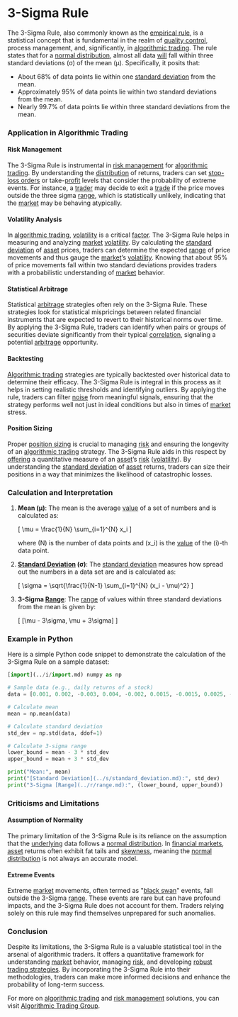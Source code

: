 # 3-Sigma Rule

The 3-Sigma Rule, also commonly known as the [empirical rule](../e/empirical_rule.md), is a statistical concept that is fundamental in the realm of [quality control](../q/quality_control.md), process management, and, significantly, in [algorithmic trading](../a/algorithmic_trading.md). The rule states that for a [normal distribution](../n/normal_distribution_in_trading.md), almost all data [will](../w/will.md) fall within three standard deviations (σ) of the mean (µ). Specifically, it posits that:

- About 68% of data points lie within one [standard deviation](../s/standard_deviation.md) from the mean.
- Approximately 95% of data points lie within two standard deviations from the mean.
- Nearly 99.7% of data points lie within three standard deviations from the mean.

### Application in Algorithmic Trading

#### Risk Management
The 3-Sigma Rule is instrumental in [risk management](../r/risk_management.md) for [algorithmic trading](../a/algorithmic_trading.md). By understanding the [distribution](../d/distribution.md) of returns, traders can set [stop-loss orders](../s/stop-loss_orders.md) or take-[profit](../p/profit.md) levels that consider the probability of extreme events. For instance, a [trader](../t/trader.md) may decide to exit a [trade](../t/trade.md) if the price moves outside the three sigma [range](../r/range.md), which is statistically unlikely, indicating that the [market](../m/market.md) may be behaving atypically.

#### Volatility Analysis
In [algorithmic trading](../a/algorithmic_trading.md), [volatility](../v/volatility.md) is a critical [factor](../f/factor.md). The 3-Sigma Rule helps in measuring and analyzing [market](../m/market.md) [volatility](../v/volatility.md). By calculating the [standard deviation](../s/standard_deviation.md) of [asset](../a/asset.md) prices, traders can determine the expected [range](../r/range.md) of price movements and thus gauge the [market](../m/market.md)’s [volatility](../v/volatility.md). Knowing that about 95% of price movements fall within two standard deviations provides traders with a probabilistic understanding of [market](../m/market.md) behavior.

#### Statistical Arbitrage
Statistical [arbitrage](../a/arbitrage.md) strategies often rely on the 3-Sigma Rule. These strategies look for statistical mispricings between related financial instruments that are expected to revert to their historical norms over time. By applying the 3-Sigma Rule, traders can identify when pairs or groups of securities deviate significantly from their typical [correlation](../c/correlation.md), signaling a potential [arbitrage](../a/arbitrage.md) opportunity.

#### Backtesting
[Algorithmic trading](../a/algorithmic_trading.md) strategies are typically backtested over historical data to determine their efficacy. The 3-Sigma Rule is integral in this process as it helps in setting realistic thresholds and identifying outliers. By applying the rule, traders can filter [noise](../n/noise.md) from meaningful signals, ensuring that the strategy performs well not just in ideal conditions but also in times of [market](../m/market.md) stress.

#### Position Sizing
Proper [position sizing](../p/position_sizing.md) is crucial to managing [risk](../r/risk.md) and ensuring the longevity of an [algorithmic trading](../a/algorithmic_trading.md) strategy. The 3-Sigma Rule aids in this respect by [offering](../o/offering.md) a quantitative measure of an [asset](../a/asset.md)’s [risk](../r/risk.md) ([volatility](../v/volatility.md)). By understanding the [standard deviation](../s/standard_deviation.md) of [asset](../a/asset.md) returns, traders can size their positions in a way that minimizes the likelihood of catastrophic losses.

### Calculation and Interpretation

1. **Mean (µ)**: The mean is the average [value](../v/value.md) of a set of numbers and is calculated as:
   
   \[
   \mu = \frac{1}{N} \sum_{i=1}^{N} x_i
   \]

   where \(N\) is the number of data points and \(x_i\) is the [value](../v/value.md) of the \(i\)-th data point.

2. **[Standard Deviation](../s/standard_deviation.md) (σ)**: The [standard deviation](../s/standard_deviation.md) measures how spread out the numbers in a data set are and is calculated as:

   \[
   \sigma = \sqrt{\frac{1}{N-1} \sum_{i=1}^{N} (x_i - \mu)^2}
   \]

3. **3-Sigma [Range](../r/range.md)**: The [range](../r/range.md) of values within three standard deviations from the mean is given by:

   \[
   [\mu - 3\sigma, \mu + 3\sigma]
   \]

### Example in Python

Here is a simple Python code snippet to demonstrate the calculation of the 3-Sigma Rule on a sample dataset:

```python
[import](../i/import.md) numpy as np

# Sample data (e.g., daily returns of a stock)
data = [0.001, 0.002, -0.003, 0.004, -0.002, 0.0015, -0.0015, 0.0025, -0.0035, 0.002]

# Calculate mean
mean = np.mean(data)

# Calculate standard deviation
std_dev = np.std(data, ddof=1)

# Calculate 3-sigma range
lower_bound = mean - 3 * std_dev
upper_bound = mean + 3 * std_dev

print("Mean:", mean)
print("[Standard Deviation](../s/standard_deviation.md):", std_dev)
print("3-Sigma [Range](../r/range.md):", (lower_bound, upper_bound))
```

### Criticisms and Limitations

#### Assumption of Normality
The primary limitation of the 3-Sigma Rule is its reliance on the assumption that the [underlying](../u/underlying.md) data follows a [normal distribution](../n/normal_distribution_in_trading.md). In [financial markets](../f/financial_market.md), [asset](../a/asset.md) returns often exhibit fat tails and [skewness](../s/skewness.md), meaning the [normal distribution](../n/normal_distribution_in_trading.md) is not always an accurate model. 

#### Extreme Events
Extreme [market](../m/market.md) movements, often termed as "[black swan](../b/black_swan.md)" events, fall outside the 3-Sigma [range](../r/range.md). These events are rare but can have profound impacts, and the 3-Sigma Rule does not account for them. Traders relying solely on this rule may find themselves unprepared for such anomalies.

### Conclusion
Despite its limitations, the 3-Sigma Rule is a valuable statistical tool in the arsenal of algorithmic traders. It offers a quantitative framework for understanding [market](../m/market.md) behavior, managing [risk](../r/risk.md), and developing [robust](../r/robust.md) [trading strategies](../t/trading_strategies.md). By incorporating the 3-Sigma Rule into their methodologies, traders can make more informed decisions and enhance the probability of long-term success.

For more on [algorithmic trading](../a/algorithmic_trading.md) and [risk management](../r/risk_management.md) solutions, you can visit [Algorithmic Trading Group](https://algorithmictradinggroup.com/).